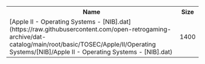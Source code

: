 <table>
<tr><th>Name</th><th>Size</th></tr>
<tr><td>
[Apple II - Operating Systems - [NIB].dat](https://raw.githubusercontent.com/open-retrogaming-archive/dat-catalog/main/root/basic/TOSEC/Apple/II/Operating Systems/[NIB]/Apple II - Operating Systems - [NIB].dat)
</td><td>1400</td></tr>
</table>
